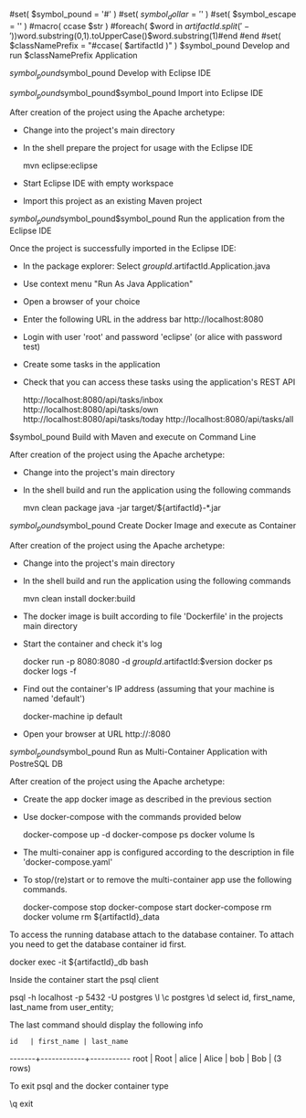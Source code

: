 #set( $symbol_pound = '#' )
#set( $symbol_dollar = '$' )
#set( $symbol_escape = '\' )
#macro( ccase $str )
#foreach( $word in $artifactId.split('-') )$word.substring(0,1).toUpperCase()$word.substring(1)#end
#end
#set( $classNamePrefix = "#ccase( $artifactId )" )
$symbol_pound Develop and run $classNamePrefix Application

$symbol_pound$symbol_pound Develop with Eclipse IDE

$symbol_pound$symbol_pound$symbol_pound Import into Eclipse IDE

After creation of the project using the Apache archetype:
* Change into the project's main directory
* In the shell prepare the project for usage with the Eclipse IDE

  mvn eclipse:eclipse

* Start Eclipse IDE with empty workspace
* Import this project as an existing Maven project

$symbol_pound$symbol_pound$symbol_pound Run the application from the Eclipse IDE

Once the project is successfully imported in the Eclipse IDE:
* In the package explorer: Select $groupId.$artifactId.Application.java
* Use context menu "Run As Java Application" 
* Open a browser of your choice
* Enter the following URL in the address bar http://localhost:8080
* Login with user 'root' and password 'eclipse' (or alice with password test)
* Create some tasks in the application
* Check that you can access these tasks using the application's REST API

  http://localhost:8080/api/tasks/inbox
  http://localhost:8080/api/tasks/own
  http://localhost:8080/api/tasks/today
  http://localhost:8080/api/tasks/all


$symbol_pound Build with Maven and execute on Command Line

After creation of the project using the Apache archetype:
* Change into the project's main directory
* In the shell build and run the application using the following commands

  mvn clean package
  java -jar target/${artifactId}-*.jar

$symbol_pound$symbol_pound Create Docker Image and execute as Container

After creation of the project using the Apache archetype:
* Change into the project's main directory
* In the shell build and run the application using the following commands

  mvn clean install docker:build

* The docker image is built according to file 'Dockerfile' in the projects main directory
* Start the container and check it's log  

  docker run -p 8080:8080 -d $groupId.$artifactId:$version
  docker ps
  docker logs -f <container-id>

* Find out the container's IP address (assuming that your machine is named 'default')

  docker-machine ip default

* Open your browser at URL http://<ip>:8080

$symbol_pound$symbol_pound Run as Multi-Container Application with PostreSQL DB

After creation of the project using the Apache archetype:
* Create the app docker image as described in the previous section
* Use docker-compose with the commands provided below

  docker-compose up -d
  docker-compose ps
  docker volume ls

* The multi-conainer app is configured according to the description in file 'docker-compose.yaml' 
* To stop/(re)start or to remove the multi-container app use the following commands.

  docker-compose stop
  docker-compose start
  docker-compose rm
  docker volume rm ${artifactId}_data

To access the running database attach to the database container. To attach you need to get the database container id first.

  docker exec -it ${artifactId}_db bash

Inside the container start the psql client

  psql -h localhost -p 5432 -U postgres
  \l
  \c postgres
  \d
  select id, first_name, last_name from user_entity;
  
The last command should display the following info

    id   | first_name | last_name
  -------+------------+-----------
   root  | Root       |
   alice | Alice      |
   bob   | Bob        |
  (3 rows)

To exit psql and the docker container type

  \q
  exit